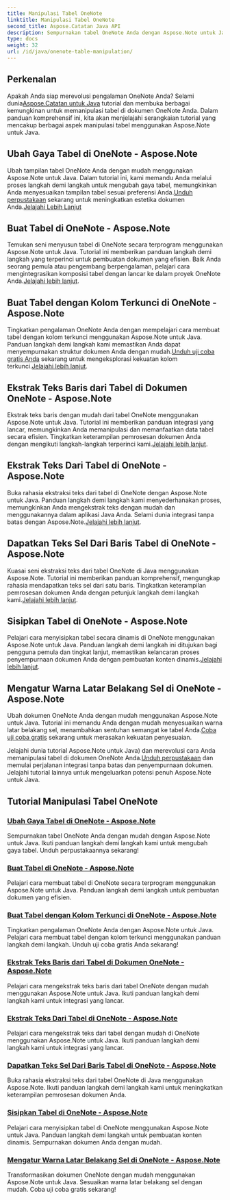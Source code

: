 ```yaml
---
title: Manipulasi Tabel OneNote
linktitle: Manipulasi Tabel OneNote
second_title: Aspose.Catatan Java API
description: Sempurnakan tabel OneNote Anda dengan Aspose.Note untuk Java. Ubah gaya, buat tabel, ekstrak teks dengan mulus. Unduh perpustakaan untuk kelancaran pembuatan dokumen.
type: docs
weight: 32
url: /id/java/onenote-table-manipulation/
---
```



## Perkenalan

 Apakah Anda siap merevolusi pengalaman OneNote Anda? Selami dunia[Aspose.Catatan untuk Java](https://www.aspose.com/products/note/java) tutorial dan membuka berbagai kemungkinan untuk memanipulasi tabel di dokumen OneNote Anda. Dalam panduan komprehensif ini, kita akan menjelajahi serangkaian tutorial yang mencakup berbagai aspek manipulasi tabel menggunakan Aspose.Note untuk Java.

## Ubah Gaya Tabel di OneNote - Aspose.Note
 Ubah tampilan tabel OneNote Anda dengan mudah menggunakan Aspose.Note untuk Java. Dalam tutorial ini, kami memandu Anda melalui proses langkah demi langkah untuk mengubah gaya tabel, memungkinkan Anda menyesuaikan tampilan tabel sesuai preferensi Anda.[Unduh perpustakaan](https://releases.aspose.com/downloads/note/java) sekarang untuk meningkatkan estetika dokumen Anda.[Jelajahi Lebih Lanjut](./change-table-style/)

## Buat Tabel di OneNote - Aspose.Note
Temukan seni menyusun tabel di OneNote secara terprogram menggunakan Aspose.Note untuk Java. Tutorial ini memberikan panduan langkah demi langkah yang terperinci untuk pembuatan dokumen yang efisien. Baik Anda seorang pemula atau pengembang berpengalaman, pelajari cara mengintegrasikan komposisi tabel dengan lancar ke dalam proyek OneNote Anda.[Jelajahi lebih lanjut](./compose-table/).

## Buat Tabel dengan Kolom Terkunci di OneNote - Aspose.Note
 Tingkatkan pengalaman OneNote Anda dengan mempelajari cara membuat tabel dengan kolom terkunci menggunakan Aspose.Note untuk Java. Panduan langkah demi langkah kami memastikan Anda dapat menyempurnakan struktur dokumen Anda dengan mudah.[Unduh uji coba gratis Anda](https://www.aspose.com/downloads/note/java) sekarang untuk mengeksplorasi kekuatan kolom terkunci.[Jelajahi lebih lanjut](./create-table-with-locked-columns/).

## Ekstrak Teks Baris dari Tabel di Dokumen OneNote - Aspose.Note
Ekstrak teks baris dengan mudah dari tabel OneNote menggunakan Aspose.Note untuk Java. Tutorial ini memberikan panduan integrasi yang lancar, memungkinkan Anda memanipulasi dan memanfaatkan data tabel secara efisien. Tingkatkan keterampilan pemrosesan dokumen Anda dengan mengikuti langkah-langkah terperinci kami.[Jelajahi lebih lanjut](./extract-row-text-from-table/).

## Ekstrak Teks Dari Tabel di OneNote - Aspose.Note
 Buka rahasia ekstraksi teks dari tabel di OneNote dengan Aspose.Note untuk Java. Panduan langkah demi langkah kami menyederhanakan proses, memungkinkan Anda mengekstrak teks dengan mudah dan menggunakannya dalam aplikasi Java Anda. Selami dunia integrasi tanpa batas dengan Aspose.Note.[Jelajahi lebih lanjut](./extract-text-from-table/).

## Dapatkan Teks Sel Dari Baris Tabel di OneNote - Aspose.Note
 Kuasai seni ekstraksi teks dari tabel OneNote di Java menggunakan Aspose.Note. Tutorial ini memberikan panduan komprehensif, mengungkap rahasia mendapatkan teks sel dari satu baris. Tingkatkan keterampilan pemrosesan dokumen Anda dengan petunjuk langkah demi langkah kami.[Jelajahi lebih lanjut](./get-cell-text-from-row/).

## Sisipkan Tabel di OneNote - Aspose.Note
Pelajari cara menyisipkan tabel secara dinamis di OneNote menggunakan Aspose.Note untuk Java. Panduan langkah demi langkah ini ditujukan bagi pengguna pemula dan tingkat lanjut, memastikan kelancaran proses penyempurnaan dokumen Anda dengan pembuatan konten dinamis.[Jelajahi lebih lanjut](./insert-table/).

## Mengatur Warna Latar Belakang Sel di OneNote - Aspose.Note
 Ubah dokumen OneNote Anda dengan mudah menggunakan Aspose.Note untuk Java. Tutorial ini memandu Anda dengan mudah menyesuaikan warna latar belakang sel, menambahkan sentuhan semangat ke tabel Anda.[Coba uji coba gratis](https://www.aspose.com/downloads/note/java) sekarang untuk merasakan kekuatan penyesuaian.

 Jelajahi dunia tutorial Aspose.Note untuk Java) dan merevolusi cara Anda memanipulasi tabel di dokumen OneNote Anda.[Unduh perpustakaan](https://releases.aspose.com/downloads/note/java) dan memulai perjalanan integrasi tanpa batas dan penyempurnaan dokumen. Jelajahi tutorial lainnya untuk mengeluarkan potensi penuh Aspose.Note untuk Java.
## Tutorial Manipulasi Tabel OneNote
### [Ubah Gaya Tabel di OneNote - Aspose.Note](./change-table-style/)
Sempurnakan tabel OneNote Anda dengan mudah dengan Aspose.Note untuk Java. Ikuti panduan langkah demi langkah kami untuk mengubah gaya tabel. Unduh perpustakaannya sekarang!
### [Buat Tabel di OneNote - Aspose.Note](./compose-table/)
Pelajari cara membuat tabel di OneNote secara terprogram menggunakan Aspose.Note untuk Java. Panduan langkah demi langkah untuk pembuatan dokumen yang efisien.
### [Buat Tabel dengan Kolom Terkunci di OneNote - Aspose.Note](./create-table-with-locked-columns/)
Tingkatkan pengalaman OneNote Anda dengan Aspose.Note untuk Java. Pelajari cara membuat tabel dengan kolom terkunci menggunakan panduan langkah demi langkah. Unduh uji coba gratis Anda sekarang!
### [Ekstrak Teks Baris dari Tabel di Dokumen OneNote - Aspose.Note](./extract-row-text-from-table/)
Pelajari cara mengekstrak teks baris dari tabel OneNote dengan mudah menggunakan Aspose.Note untuk Java. Ikuti panduan langkah demi langkah kami untuk integrasi yang lancar.
### [Ekstrak Teks Dari Tabel di OneNote - Aspose.Note](./extract-text-from-table/)
Pelajari cara mengekstrak teks dari tabel dengan mudah di OneNote menggunakan Aspose.Note untuk Java. Ikuti panduan langkah demi langkah kami untuk integrasi yang lancar.
### [Dapatkan Teks Sel Dari Baris Tabel di OneNote - Aspose.Note](./get-cell-text-from-row/)
Buka rahasia ekstraksi teks dari tabel OneNote di Java menggunakan Aspose.Note. Ikuti panduan langkah demi langkah kami untuk meningkatkan keterampilan pemrosesan dokumen Anda.
### [Sisipkan Tabel di OneNote - Aspose.Note](./insert-table/)
Pelajari cara menyisipkan tabel di OneNote menggunakan Aspose.Note untuk Java. Panduan langkah demi langkah untuk pembuatan konten dinamis. Sempurnakan dokumen Anda dengan mudah.
### [Mengatur Warna Latar Belakang Sel di OneNote - Aspose.Note](./setting-cell-background-color/)
Transformasikan dokumen OneNote dengan mudah menggunakan Aspose.Note untuk Java. Sesuaikan warna latar belakang sel dengan mudah. Coba uji coba gratis sekarang!